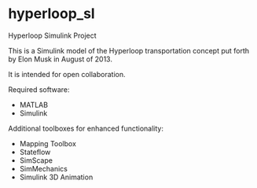 hyperloop_sl
============

Hyperloop Simulink Project

This is a Simulink model of the Hyperloop transportation concept put forth by Elon Musk in August of 2013.

It is intended for open collaboration. 

Required software:
- MATLAB
- Simulink

Additional toolboxes for enhanced functionality:
- Mapping Toolbox
- Stateflow
- SimScape
- SimMechanics
- Simulink 3D Animation
